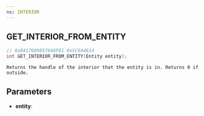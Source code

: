 ```yaml
---
ns: INTERIOR
---
```

## GET_INTERIOR_FROM_ENTITY

```c
// 0xB417689857646F61 0x5C644614
int GET_INTERIOR_FROM_ENTITY(Entity entity);
```

```
Returns the handle of the interior that the entity is in. Returns 0 if outside.
```

## Parameters
* **entity**:

